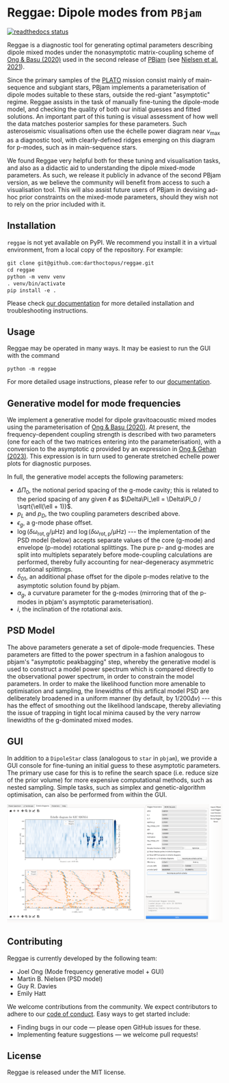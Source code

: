 # Reggae: Dipole modes from `PBjam`

<a href="https://pb-reggae.readthedocs.io/en/latest/?badge=latest"><img src="https://readthedocs.org/projects/pb-reggae/badge/?version=latest" alt="readthedocs status" /></a>

Reggae is a diagnostic tool for generating optimal parameters describing dipole mixed modes under the nonasymptotic matrix-coupling scheme of [Ong & Basu (2020)](https://ui.adsabs.harvard.edu/abs/2020ApJ...898..127O/abstract) used in the second release of [PBjam](https://github.com/grd349/PBjam) (see [Nielsen et al. 2021](https://ui.adsabs.harvard.edu/abs/2021AJ....161...62N/abstract)).

Since the primary samples of the [PLATO](https://platomission.com/) mission consist mainly of main-sequence and subgiant stars, PBjam implements a parameterisation of dipole modes suitable to these stars, outside the red-giant "asymptotic" regime. Reggae assists in the task of manually fine-tuning the dipole-mode model, and checking the quality of both our initial guesses and fitted solutions. An important part of this tuning is visual assessment of how well the data matches posterior samples for these parameters. Such asteroseismic visualisations often use the échelle power diagram near $\nu_{\mathrm{max}}$ as a diagnostic tool, with clearly-defined ridges emerging on this diagram for p-modes, such as in main-sequence stars.

We found Reggae very helpful both for these tuning and visualisation tasks, and also as a didactic aid to understanding the dipole mixed-mode parameters. As such, we release it publicly in advance of the second PBjam version, as we believe the community will benefit from access to such a visualisation tool. This will also assist future users of PBjam in devising ad-hoc prior constraints on the mixed-mode parameters, should they wish not to rely on the prior included with it.

## Installation

`reggae` is not yet available on PyPI. We recommend you install it in a virtual environment, from a local copy of the repository. For example:

```
git clone git@github.com:darthoctopus/reggae.git
cd reggae
python -m venv venv
. venv/bin/activate
pip install -e .
```

Please check [our documentation](https://pb-reggae.readthedocs.io/en/latest/installation.html) for more detailed installation and troubleshooting instructions.

## Usage

Reggae may be operated in many ways. It may be easiest to run the GUI with the command

```
python -m reggae
```

For more detailed usage instructions, please refer to our [documentation](https://pb-reggae.readthedocs.io/en/latest/usage.html).

## Generative model for mode frequencies

We implement a generative model for dipole gravitoacoustic mixed modes using the parameterisation of [Ong & Basu (2020)](https://ui.adsabs.harvard.edu/abs/2020ApJ...898..127O/abstract). At present, the frequency-dependent coupling strength is described with two parameters (one for each of the two matrices entering into the parameterisation), with a conversion to the asymptotic $q$ provided by an expression in [Ong & Gehan (2023)](https://ui.adsabs.harvard.edu/abs/2023ApJ...946...92O/abstract). This expression is in turn used to generate stretched echelle power plots for diagnostic purposes.

In full, the generative model accepts the following parameters:

- $\Delta\Pi_0$, the notional period spacing of the g-mode cavity; this is related to the period spacing of any given $\ell$ as $\Delta\Pi_\ell = \Delta\Pi_0 / \sqrt{\ell(\ell + 1)}$.
- $p_L$ and $p_D$, the two coupling parameters described above.
- $\epsilon_g$, a g-mode phase offset.
- $\log \left(\delta\omega_\mathrm{rot, g} / \mathrm{\mu Hz}\right)$ and $\log \left(\delta\omega_\mathrm{rot, p} / \mathrm{\mu Hz}\right)$ --- the implementation of the PSD model (below) accepts separate values of the core (g-mode) and envelope (p-mode) rotational splittings. The pure p- and g-modes are split into multiplets separately before mode-coupling calculations are performed, thereby fully accounting for near-degeneracy asymmetric rotational splittings.
- $\delta_{01}$, an additional phase offset for the dipole p-modes relative to the asymptotic solution found by pbjam.
- $\alpha_g$, a curvature parameter for the g-modes (mirroring that of the p-modes in pbjam's asymptotic parameterisation).
- $i$, the inclination of the rotational axis.

## PSD Model

The above parameters generate a set of dipole-mode frequencies. These parameters are fitted to the power spectrum in a fashion analogous to pbjam's "asymptotic peakbagging" step, whereby the generative model is used to construct a model power spectrum which is compared directly to the observational power spectrum, in order to constrain the model parameters. In order to make the likelihood function more amenable to optimisation and sampling, the linewidths of this artifical model PSD are deliberately broadened in a uniform manner (by default, by $1/200 \Delta\nu$) --- this has the effect of smoothing out the likelihood landscape, thereby alleviating the issue of trapping in tight local minima caused by the very narrow linewidths of the g-dominated mixed modes.

## GUI

In addition to a `DipoleStar` class (analogous to `star` in `pbjam`), we provide a GUI console for fine-tuning an initial guess to these asymptotic parameters. The primary use case for this is to refine the search space (i.e. reduce size of the prior volume) for more expensive computational methods, such as nested sampling. Simple tasks, such as simplex and genetic-algorithm optimisation, can also be performed from within the GUI.

![Screenshot of the GUI in operation, showing frequency and period-échelle power diagrams](screenshots/echelle.png)

## Contributing

Reggae is currently developed by the following team:

- Joel Ong (Mode frequency generative model + GUI)
- Martin B. Nielsen (PSD model)
- Guy R. Davies
- Emily Hatt

We welcome contributions from the community. We expect contributors to adhere to our [code of conduct](CODE_OF_CONDUCT.md). Easy ways to get started include:

- Finding bugs in our code — please open GitHub issues for these.
- Implementing feature suggestions — we welcome pull requests!

## License

Reggae is released under the MIT license.

